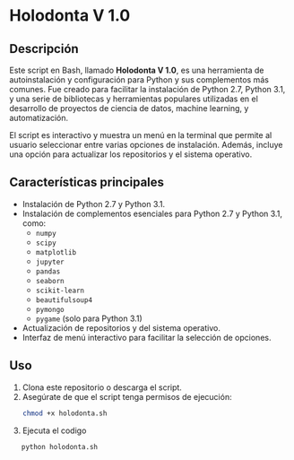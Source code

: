 # Holodonta V 1.0

## Descripción
Este script en Bash, llamado **Holodonta V 1.0**, es una herramienta de autoinstalación y configuración para Python y sus complementos más comunes. Fue creado para facilitar la instalación de Python 2.7, Python 3.1, y una serie de bibliotecas y herramientas populares utilizadas en el desarrollo de proyectos de ciencia de datos, machine learning, y automatización.

El script es interactivo y muestra un menú en la terminal que permite al usuario seleccionar entre varias opciones de instalación. Además, incluye una opción para actualizar los repositorios y el sistema operativo.

## Características principales
- Instalación de Python 2.7 y Python 3.1.
- Instalación de complementos esenciales para Python 2.7 y Python 3.1, como:
  - `numpy`
  - `scipy`
  - `matplotlib`
  - `jupyter`
  - `pandas`
  - `seaborn`
  - `scikit-learn`
  - `beautifulsoup4`
  - `pymongo`
  - `pygame` (solo para Python 3.1)
- Actualización de repositorios y del sistema operativo.
- Interfaz de menú interactivo para facilitar la selección de opciones.

## Uso
1. Clona este repositorio o descarga el script.
2. Asegúrate de que el script tenga permisos de ejecución:
   ```bash
   chmod +x holodonta.sh

3. Ejecuta el codigo
```bash
   python holodonta.sh



